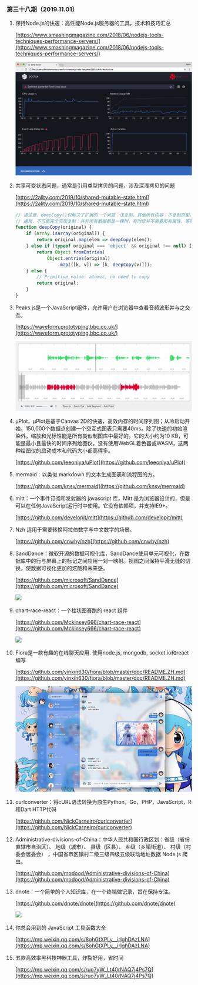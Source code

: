 ### 第三十八期（2019.11.01）

1. 保持Node.js的快速：高性能Node.js服务器的工具，技术和技巧汇总

	[https://www.smashingmagazine.com/2018/06/nodejs-tools-techniques-performance-servers/](https://www.smashingmagazine.com/2018/06/nodejs-tools-techniques-performance-servers/)

	![20191024164255.png](https://raw.githubusercontent.com/Joeycz/pics/master/20191024164255.png)

2. 共享可变状态问题，通常是引用类型拷贝的问题，涉及深浅拷贝的问题

	[https://2ality.com/2019/10/shared-mutable-state.html](https://2ality.com/2019/10/shared-mutable-state.html)

	```js
	// 请注意，deepCopy()仅解决了扩展的一个问题：浅复制。其他所有内容：不复制原型，仅部分复制特殊对象，忽略不可枚举的属性，忽略大多数属性。
	// 通常，不可能完全实现复制：并非所有数据都是一棵树，有时您并不需要所有属性，等等。
	function deepCopy(original) {
		if (Array.isArray(original)) {
			return original.map(elem => deepCopy(elem));
		} else if (typeof original === 'object' && original !== null) {
			return Object.fromEntries(
				Object.entries(original)
					.map(([k, v]) => [k, deepCopy(v)]));
		} else {
			// Primitive value: atomic, no need to copy
			return original;
		}
	}
	```

3. Peaks.js是一个JavaScript组件，允许用户在浏览器中查看音频波形并与之交互。

	[https://waveform.prototyping.bbc.co.uk/](https://waveform.prototyping.bbc.co.uk/)

	![20191030183252.png](https://raw.githubusercontent.com/Joeycz/pics/master/20191030183252.png)

4. μPlot，μPlot是基于Canvas 2D的快速，高效内存的时间序列图；从冷启动开始，150,000个数据点创建一个交互式图表只需要40ms。除了快速的初始渲染外，缩放和光标性能是所有类似制图库中最好的。它的大小约为10 KB，可能是最小且最快的时间序列绘图仪，没有使用WebGL着色器或WASM，这两种绘图仪的启动成本和代码大小都高得多。

	[https://github.com/leeoniya/uPlot](https://github.com/leeoniya/uPlot)

5. mermaid：以类似 markdown 的文本生成图表和流程图的方。

	[https://github.com/knsv/mermaid](https://github.com/knsv/mermaid)

6. mitt：一个事件订阅和发射器的 javascript 库，Mitt 是为浏览器设计的，但是可以在任何JavaScript运行时中使用。它没有依赖项，并支持IE9+。

	[https://github.com/developit/mitt](https://github.com/developit/mitt)

7. Nzh 适用于需要转换阿拉伯数字与中文数字的场景。

	[https://github.com/cnwhy/nzh](https://github.com/cnwhy/nzh)

8. SandDance：微软开源的数据可视化库，SandDance使用单元可视化，在数据库中的行与屏幕上的标记之间应用一对一映射。视图之间保持平滑无缝的切换，使数据可视化更加的炫酷和未来感。

	[https://github.com/microsoft/SandDance](https://github.com/microsoft/SandDance)

	![](https://user-images.githubusercontent.com/11507384/54236654-52d42800-44d1-11e9-859e-6c5d297a46d2.gif)

9. chart-race-react：一个柱状图赛跑的 react 组件

	[https://github.com/Mckinsey666/chart-race-react](https://github.com/Mckinsey666/chart-race-react)

	![](https://github.com/Mckinsey666/chart-race-react/raw/master/assets/demo.gif)

10. Fiora是一款有趣的在线聊天应用. 使用node.js, mongodb, socket.io和react编写

	[https://github.com/yinxin630/fiora/blob/master/doc/README.ZH.md](https://github.com/yinxin630/fiora/blob/master/doc/README.ZH.md)

	![20191031174935.png](https://raw.githubusercontent.com/Joeycz/pics/master/20191031174935.png)

11. curlconverter：将cURL语法转换为原生Python，Go，PHP，JavaScript，R和Dart HTTP代码

	[https://github.com/NickCarneiro/curlconverter](https://github.com/NickCarneiro/curlconverter)

12. Administrative-divisions-of-China：中华人民共和国行政区划：省级（省份直辖市自治区）、 地级（城市）、 县级（区县）、 乡级（乡镇街道）、 村级（村委会居委会） ，中国省市区镇村二级三级四级五级联动地址数据 Node.js 爬虫。

	[https://github.com/modood/Administrative-divisions-of-China](https://github.com/modood/Administrative-divisions-of-China)

13. dnote：一个简单的个人知识库，在一个终端做记录，旨在保持专注。

	[https://github.com/dnote/dnote](https://github.com/dnote/dnote)

	![](https://github.com/dnote/dnote/raw/master/assets/cli.gif)

14. 你总会用到的 JavaScript 工具函数大全

	[https://mp.weixin.qq.com/s/8ohGtXPLy__irlghDAzLNA](https://mp.weixin.qq.com/s/8ohGtXPLy__irlghDAzLNA)

15. 五款高效率黑科技神器工具，炸裂好用，省时间

	[https://mp.weixin.qq.com/s/ruo7yW_Lt40rNAQ7j4Ps7Q](https://mp.weixin.qq.com/s/ruo7yW_Lt40rNAQ7j4Ps7Q)